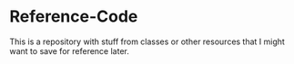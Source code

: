 # Reference-Code

This is a repository with stuff from classes or other resources that I might want to save for reference later.
